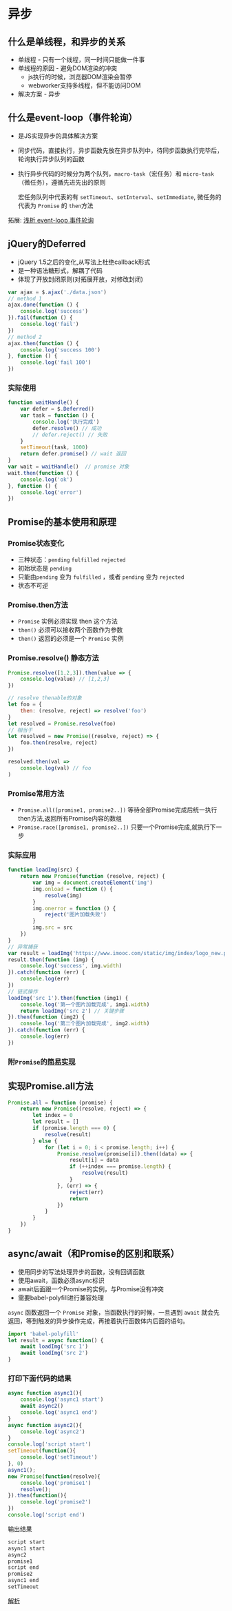 # 异步

## 什么是单线程，和异步的关系

- 单线程 - 只有一个线程，同一时间只能做一件事
- 单线程的原因 - 避免DOM渲染的冲突
  - js执行的时候，浏览器DOM渲染会暂停
  - webworker支持多线程，但不能访问DOM
- 解决方案 - 异步

## 什么是event-loop（事件轮询）

- 是JS实现异步的具体解决方案
- 同步代码，直接执行，异步函数先放在异步队列中，待同步函数执行完毕后，轮询执行异步队列的函数
- 执行异步代码的时候分为两个队列，`macro-task`（宏任务）和 `micro-task`（微任务），遵循先进先出的原则

  宏任务队列中代表的有 `setTimeout`、`setInterval`、`setImmediate`, 微任务的代表为 `Promise` 的 `then`方法

拓展: [浅析 event-loop 事件轮询](https://www.jianshu.com/p/c620ece29586)

## jQuery的Deferred

- jQuery 1.5之后的变化,从写法上杜绝callback形式
- 是一种语法糖形式，解耦了代码
- 体现了开放封闭原则(对拓展开放，对修改封闭)

``` javascript
var ajax = $.ajax('./data.json')
// method 1
ajax.done(function () {
    console.log('success')
}).fail(function () {
    console.log('fail')
})
// method 2
ajax.then(function () {
    console.log('success 100')
}, function () {
    console.log('fail 100')
})
```

### 实际使用

``` javascript
function waitHandle() {  
    var defer = $.Deferred()
    var task = function () {
        console.log('执行完成')
        defer.resolve() // 成功
        // defer.reject() // 失败
    }
    setTimeout(task, 1000)
    return defer.promise() // wait 返回
}
var wait = waitHandle()  // promise 对象
wait.then(function () {
    console.log('ok')
}, function () {
    console.log('error')
})
```

## Promise的基本使用和原理

### Promise状态变化

- 三种状态：`pending` `fulfilled` `rejected`
- 初始状态是 `pending`
- 只能由`pending` 变为 `fulfilled` ，或者 `pending` 变为 `rejected`
- 状态不可逆

### Promise.then方法

- `Promise` 实例必须实现 then 这个方法
- `then()` 必须可以接收两个函数作为参数
- `then()` 返回的必须是一个 `Promise` 实例

### Promise.resolve() 静态方法

``` js
Promise.resolve([1,2,3]).then(value => {
    console.log(value) // [1,2,3]
})

// resolve thenable的对象
let foo = {
    then: (resolve, reject) => resolve('foo')
}
let resolved = Promise.resolve(foo)
// 相当于
let resolved = new Promise((resolve, reject) => {
    foo.then(resolve, reject)
})

resolved.then(val =>
    console.log(val) // foo
)
```

### Promise常用方法

- `Promise.all([promise1, promise2..])` 等待全部Promise完成后统一执行then方法,返回所有Promise内容的数组
- `Promise.race([promise1, promise2..])` 只要一个Promise完成,就执行下一步

### 实际应用

``` javascript
function loadImg(src) {
    return new Promise(function (resolve, reject) {
        var img = document.createElement('img')
        img.onload = function () {
            resolve(img)
        }
        img.onerror = function () {
            reject('图片加载失败')
        }
        img.src = src
    })
}
// 异常捕获
var result = loadImg('https://www.imooc.com/static/img/index/logo_new.png')
result.then(function (img) {
    console.log('success', img.width)
}).catch(function (err) {
    console.log(err)
})
// 链式操作
loadImg('src 1').then(function (img1) {
    console.log('第一个图片加载完成', img1.width)
    return loadImg('src 2') // 关键步骤
}).then(function (img2) {
    console.log('第二个图片加载完成', img2.width)
}).catch(function (err) {
    console.log(err)
})
```

### 附`Promise`的[简易实现](../src/Promise.js)

## 实现Promise.all方法

``` js
Promise.all = function (promise) {
    return new Promise((resolve, reject) => {
        let index = 0
        let result = []
        if (promise.length === 0) {
            resolve(result)
        } else {
            for (let i = 0; i < promise.length; i++) {
                Promise.resolve(promise[i]).then((data) => {
                    result[i] = data
                    if (++index === promise.length) {
                        resolve(result)
                    }
                }, (err) => {
                    reject(err)
                    return
                })
            }
        }
    })
}
```

## async/await（和Promise的区别和联系）

- 使用同步的写法处理异步的函数，没有回调函数
- 使用await，函数必须async标识
- await后面跟一个Promise的实例，与Promise没有冲突
- 需要babel-polyfill进行兼容处理

`async` 函数返回一个 `Promise` 对象，当函数执行的时候，一旦遇到 `await` 就会先返回，等到触发的异步操作完成，再接着执行函数体内后面的语句。

``` javascript
import 'babel-polyfill'
let result = async function() {
    await loadImg('src 1')
    await loadImg('src 2')
}
```

### 打印下面代码的结果

``` js
async function async1(){
    console.log('async1 start')
    await async2()
    console.log('async1 end')
}
async function async2(){
    console.log('async2')
}
console.log('script start')
setTimeout(function(){
    console.log('setTimeout')
}, 0)  
async1();
new Promise(function(resolve){
    console.log('promise1')
    resolve();
}).then(function(){
    console.log('promise2')
})
console.log('script end')
```

输出结果

``` js
script start
async1 start
async2
promise1
script end
promise2
async1 end
setTimeout
```

[解析](https://segmentfault.com/a/1190000015057278)
